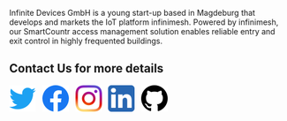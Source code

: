 
Infinite Devices GmbH is a young start-up based in Magdeburg that develops and markets the IoT platform infinimesh. Powered by infinimesh, our SmartCountr access management solution enables reliable entry and exit control in highly frequented buildings.

## Contact Us for more details
<!-- Please don't remove this: Grab your social icons from https://github.com/carlsednaoui/gitsocial -->

<!-- display the social media buttons in your README -->

[![Twitter][1.1]][1] <pad>&nbsp;</pad>
[![Facebook][2.1]][2] <pad>&nbsp;</pad>
[![Instagram][3.1]][3] <pad>&nbsp;</pad>
[![LinkedIn][4.1]][4] <pad>&nbsp;</pad>
[![GitHub][5.1]][5] <pad>&nbsp;</pad>



<!-- links to social media icons -->
<!-- no need to change these -->

<!-- icons with padding -->

[1.1]: Images/Twitter.png (twitter icon)
[2.1]: Images/Facebook.png (facebook icon)
[3.1]: Images/Insta.png (instagram icon)
[4.1]: Images/LinkedIn.png (linkedin icon)
[5.1]: Images/GitHub.png (github icon)


<!-- links to your social media accounts -->
<!-- update these accordingly -->

[1]: https://twitter.com/InfDevices
[2]: https://www.facebook.com/infinitedevices
[3]: https://www.instagram.com/infinite_devices
[4]: http://www.linkedin.com/company/infinimesh-io/
[5]: http://www.github.com/infinimesh
